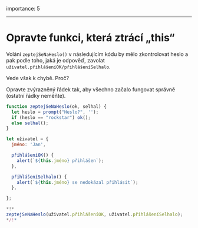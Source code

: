 importance: 5

---

# Opravte funkci, která ztrácí „this“

Volání `zeptejSeNaHeslo()` v následujícím kódu by mělo zkontrolovat heslo a pak podle toho, jaká je odpověď, zavolat `uživatel.přihlášeníOK/přihlášeníSelhalo`.

Vede však k chybě. Proč?

Opravte zvýrazněný řádek tak, aby všechno začalo fungovat správně (ostatní řádky neměňte).

```js run
function zeptejSeNaHeslo(ok, selhal) {
  let heslo = prompt("Heslo?", '');
  if (heslo == "rockstar") ok();
  else selhal();
}

let uživatel = {
  jméno: 'Jan',

  přihlášeníOK() {
    alert(`${this.jméno} přihlášen`);
  },

  přihlášeníSelhalo() {
    alert(`${this.jméno} se nedokázal přihlásit`);
  },

};

*!*
zeptejSeNaHeslo(uživatel.přihlášeníOK, uživatel.přihlášeníSelhalo);
*/!*
```
